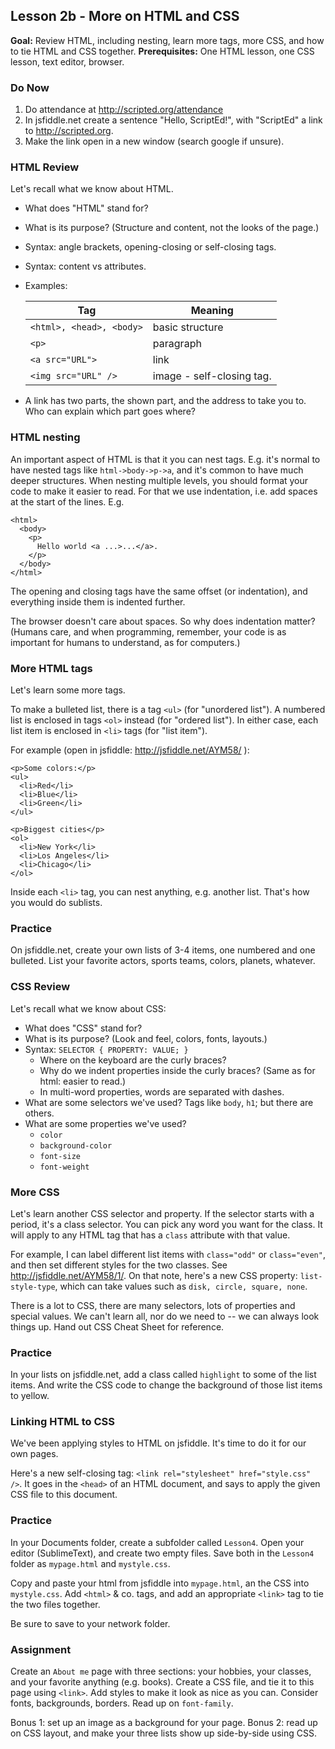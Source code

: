Lesson 2b - More on HTML and CSS
--------------------------------

**Goal:** Review HTML, including nesting, learn more tags, more CSS, and how to tie HTML and CSS together.
**Prerequisites:** One HTML lesson, one CSS lesson, text editor, browser.

### Do Now
1. Do attendance at http://scripted.org/attendance
2. In jsfiddle.net create a sentence "Hello, ScriptEd!", with "ScriptEd" a link to http://scripted.org.
3. Make the link open in a new window (search google if unsure).


### HTML Review

Let's recall what we know about HTML.
* What does "HTML" stand for?
* What is its purpose? (Structure and content, not the looks of the page.)
* Syntax: angle brackets, opening-closing or self-closing tags.
* Syntax: content vs attributes.
* Examples:

   Tag | Meaning
   -------------------------|----------------
   `<html>, <head>, <body>` | basic structure
    `<p>` | paragraph
    `<a src="URL">` | link
    `<img src="URL" />` | image - self-closing tag.

* A link has two parts, the shown part, and the address to take you to. Who can explain which part goes where?

### HTML nesting

An important aspect of HTML is that it you can nest tags. E.g. it's normal to have nested tags like `html->body->p->a`, and it's common to have much deeper structures. When nesting multiple levels, you should format your code to make it easier to read. For that we use indentation, i.e. add spaces at the start of the lines. E.g.

    <html>
      <body>
        <p>
          Hello world <a ...>...</a>.
        </p>
      </body>
    </html>
   
The opening and closing tags have the same offset (or indentation), and everything inside them is indented further.

The browser doesn't care about spaces. So why does indentation matter? (Humans care, and when programming, remember, your code is as important for humans to understand, as for computers.)

### More HTML tags

Let's learn some more tags.

To make a bulleted list, there is a tag `<ul>` (for "unordered list"). A numbered list is enclosed in tags `<ol>` instead (for "ordered list"). In either case, each list item is enclosed in `<li>` tags (for "list item").

For example (open in jsfiddle: http://jsfiddle.net/AYM58/ ):

    <p>Some colors:</p>
    <ul>
      <li>Red</li>
      <li>Blue</li>
      <li>Green</li>
    </ul>
    
    <p>Biggest cities</p>
    <ol>
      <li>New York</li>
      <li>Los Angeles</li>
      <li>Chicago</li>
    </ol>
    
Inside each `<li>` tag, you can nest anything, e.g. another list. That's how you would do sublists.

### Practice

On jsfiddle.net, create your own lists of 3-4 items, one numbered and one bulleted. List your favorite actors, sports teams, colors, planets, whatever.

### CSS Review

Let's recall what we know about CSS:
* What does "CSS" stand for?
* What is its purpose? (Look and feel, colors, fonts, layouts.)
* Syntax: `SELECTOR { PROPERTY: VALUE; }`
  * Where on the keyboard are the curly braces?
  * Why do we indent properties inside the curly braces? (Same as for html: easier to read.)
  * In multi-word properties, words are separated with dashes.
* What are some selectors we've used? Tags like `body`, `h1`; but there are others.
* What are some properties we've used?
  * `color`
  * `background-color`
  * `font-size`
  * `font-weight`

### More CSS

Let's learn another CSS selector and property. If the selector starts with a period, it's a class selector. You can pick any word you want for the class. It will apply to any HTML tag that has a `class` attribute with that value.

For example, I can label different list items with `class="odd"` or `class="even"`, and then set different styles for the two classes. See http://jsfiddle.net/AYM58/1/. On that note, here's a new CSS property: `list-style-type`, which can take values such as `disk, circle, square, none`.



There is a lot to CSS, there are many selectors, lots of properties and special values. We can't learn all, nor do we need to -- we can always look things up. Hand out CSS Cheat Sheet for reference.

### Practice

In your lists on jsfiddle.net, add a class called `highlight` to some of the list items. And write the CSS code to change the background of those list items to yellow.

### Linking HTML to CSS

We've been applying styles to HTML on jsfiddle. It's time to do it for our own pages.

Here's a new self-closing tag: `<link rel="stylesheet" href="style.css" />`. It goes in the `<head>` of an HTML document, and says to apply the given CSS file to this document.

### Practice

In your Documents folder, create a subfolder called `Lesson4`. Open your editor (SublimeText), and create two empty files. Save both in the `Lesson4` folder as `mypage.html` and `mystyle.css`.

Copy and paste your html from jsfiddle into `mypage.html`, an the CSS into `mystyle.css`. Add `<html>` &amp; co. tags, and add an appropriate `<link>` tag to tie the two files together.

Be sure to save to your network folder.

### Assignment

Create an `About me` page with three sections: your hobbies, your classes, and your favorite anything (e.g. books). Create a CSS file, and tie it to this page using `<link>`. Add styles to make it look as nice as you can. Consider fonts, backgrounds, borders. Read up on `font-family`.

Bonus 1: set up an image as a background for your page.
Bonus 2: read up on CSS layout, and make your three lists show up side-by-side using CSS.

